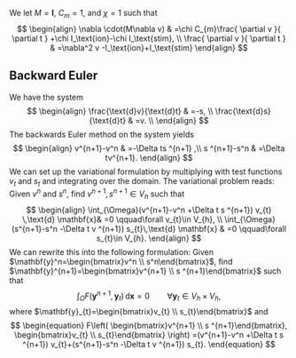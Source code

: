 We let $M=\mathbf{I}$, $C_{m}=1$, and $\chi=1$ such that
$$
\begin{align}
\nabla \cdot(M\nabla v)  & =\chi C_{m}\frac{ \partial v }{ \partial t } +\chi I_\text{ion}-\chi I_\text{stim}, \\
\frac{ \partial v }{ \partial t } & =\nabla^2 v -I_\text{ion}+I_\text{stim}
\end{align}
$$
## Backward Euler
We have the system
$$
\begin{align}
\frac{\text{d}v}{\text{d}t}  & =-s, \\
\frac{\text{d}s}{\text{d}t}  & =v. \\
\end{align}
$$
The backwards Euler method on the system yields
$$
\begin{align}
v^{n+1}-v^n & =-\Delta ts ^{n+1} ,\\
s ^{n+1}-s^n  & =\Delta tv^{n+1}.
\end{align}
$$
We can set up the variational formulation by multiplying with test functions $v_{t}$ and $s_{t}$ and integrating over the domain. The variational problem reads: Given $v^n$ and $s^n$, find $v^{n+1},s ^{n+1}\in V_{h}$ such that 
$$
\begin{align}
\int_{\Omega}(v^{n+1}-v^n +\Delta t s ^{n+1}) v_{t} \,\text{d} \mathbf{x}& =0 \qquad\forall v_{t}\in V_{h}, \\
\int_{\Omega}(s^{n+1}-s^n -\Delta t v ^{n+1}) s_{t}\,\text{d} \mathbf{x} & =0 \qquad\forall s_{t}\in V_{h}.
\end{align}
$$
We can rewrite this into the following formulation: Given $\mathbf{y}^n=\begin{bmatrix}v^n \\ s^n\end{bmatrix}$, find $\mathbf{y}^{n+1}=\begin{bmatrix}v^{n+1} \\ s ^{n+1}\end{bmatrix}$ such that
$$
\begin{equation}
\int_{\Omega}F(\mathbf{y}^{n+1},\mathbf{y}_{t})\,\text{d} \mathbf{x}=0 \qquad \forall \mathbf{y}_{t}\in V_{h}\times V_{h},
\end{equation}
$$
where $\mathbf{y}_{t}=\begin{bmatrix}v_{t} \\ s_{t}\end{bmatrix}$ and
$$
\begin{equation}
F\left( \begin{bmatrix}v^{n+1} \\ s ^{n+1}\end{bmatrix}, \begin{bmatrix}v_{t} \\ s_{t}\end{bmatrix} \right) =(v^{n+1}-v^n +\Delta t s ^{n+1}) v_{t}+(s^{n+1}-s^n -\Delta t v ^{n+1}) s_{t}.
\end{equation}
$$

